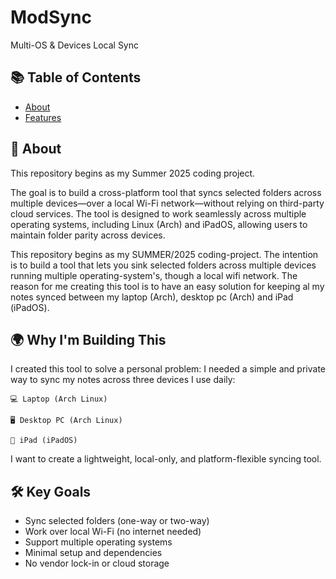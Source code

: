 # ModSync
Multi-OS & Devices Local Sync
## 📚 Table of Contents
- [About](#about)
- [Features](#features)

## 🧠 About
This repository begins as my Summer 2025 coding project.

The goal is to build a cross-platform tool that syncs selected folders across multiple devices—over a local Wi-Fi network—without relying on third-party cloud services.
The tool is designed to work seamlessly across multiple operating systems, including Linux (Arch) and iPadOS, allowing users to maintain folder parity across devices.

This repository begins as my SUMMER/2025 coding-project. The intention is to build a tool that lets you sink selected folders across multiple devices running multiple operating-system's, though a local wifi network.
The reason for me creating this tool is to have an easy solution for keeping al my notes synced between my laptop (Arch), desktop pc (Arch) and iPad (iPadOS).

## 🌍 Why I'm Building This
I created this tool to solve a personal problem:
I needed a simple and private way to sync my notes across three devices I use daily:

    💻 Laptop (Arch Linux)

    🖥️ Desktop PC (Arch Linux)

    📱 iPad (iPadOS)
I want to create a lightweight, local-only, and platform-flexible syncing tool.

## 🛠️ Key Goals
- Sync selected folders (one-way or two-way)
- Work over local Wi-Fi (no internet needed)
- Support multiple operating systems
- Minimal setup and dependencies
- No vendor lock-in or cloud storage
